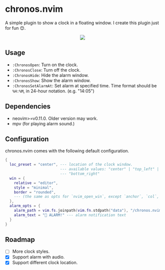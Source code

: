# chronos.nvim

A simple plugin to show a clock in a floating window. I create this plugin just for fun 😊.

<center>
  <image src="https://raw.githubusercontent.com/xTayEx/chronos.nvim/refs/heads/main/doc/assets/demo.png"></image>
</center>

## Usage

- `:ChronosOpen`: Turn on the clock.
- `:ChronosClose`: Turn off the clock.
- `:ChronosHide`: Hide the alarm window.
- `:ChronosShow`: Show the alarm window.
- `:ChronosSetAlarmAt`: Set alarm at specified time. Time format should be `%H:%M`, in 24-hour notation. (e.g. "14:05")

## Dependencies

- neovim>=v0.11.0. Older version may work.
- mpv (for playing alarm sound.)

## Configuration

chronos.nvim comes with the following default configuration.

```lua
{
  loc_preset = "center", --- location of the clock window.
                         --- available values: "center" | "top_left" | "top_right" | "bottom_left"
                         --- "bottom_right"
  win = {
    relative = "editor",
    style = "minimal",
    border = "rounded",
    --- (the same as opts for `nvim_open_win`, except `anchor`, `col`, `row`, `width` and `height`)
  },
  alarm_opts = {
    alarm_path = vim.fs.joinpath(vim.fn.stdpath("data"), "/chronos.nvim/sound/mixkit-morning-clock-alarm-1003.wav"), --- path to alarm sound
    alarm_text = "󰀠 ALARM!" --- alarm notification text
  }
}
```

## Roadmap

- [ ] More clock styles.
- [x] Support alarm with audio.
- [x] Support different clock location.
